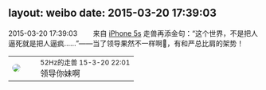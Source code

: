 layout: weibo
date: 2015-03-20 17:39:03
---
<meta name="referrer" content="no-referrer" />

2015-03-20 17:39:03  &nbsp;&nbsp;&nbsp;&nbsp;&nbsp;&nbsp; 来自 <a href="sinaweibo://customweibosource" rel="nofollow">iPhone 5s</a>
走兽再添金句：“这个世界，不是把人逼死就是把人逼疯……”——当了领导果然不一样啊😤，有和严总比肩的架势！ ​​​

<table style="width: 100%;">
  <tr>
    <td style="width: 40px;"><img style="border-radius:50%" src="https://tva4.sinaimg.cn/crop.0.0.180.180.50/8beaf773jw1e8qgp5bmzyj2050050aa8.jpg?KID=imgbed,tva&Expires=1624463788&ssig=Fn83UGVODO"></td>
    <td colspan="2"><small>52Hz的走兽 15-3-20 22:01</small><br/>领导你妹啊</td>
  </tr>
</table>
